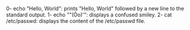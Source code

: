 0- echo "Hello, World": prints "Hello, World" followed by a new line to the standard output.
1- echo "\"(Ôo)'": displays a confused smiley.
2- cat /etc/passwd: displays the content of the /etc/passwd file.
